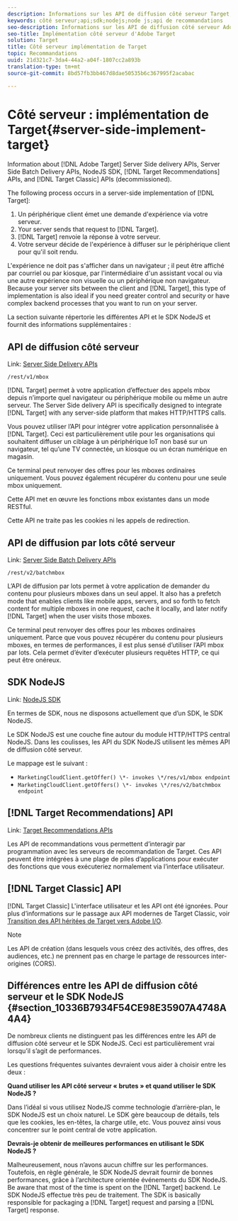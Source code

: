 ```yaml
---
description: Informations sur les API de diffusion côté serveur Target, les API de recommandation et le SDK NodeJS.
keywords: côté serveur;api;sdk;nodejs;node js;api de recommandations
seo-description: Informations sur les API de diffusion côté serveur Adobe Target, les API Recommendations et le SDK nodejs.
seo-title: Implémentation côté serveur d'Adobe Target
solution: Target
title: Côté serveur implémentation de Target
topic: Recommandations
uuid: 21d321c7-3da4-44a2-a04f-1807cc2a893b
translation-type: tm+mt
source-git-commit: 8bd57fb3bb467d8dae50535b6c367995f2acabac

---
```



# Côté serveur : implémentation de Target{#server-side-implement-target}

Information about [!DNL Adobe Target] Server Side delivery APIs, Server Side Batch Delivery APIs, NodeJS SDK, [!DNL Target Recommendations] APIs, and [!DNL Target Classic] APIs (decommissioned).

The following process occurs in a server-side implementation of [!DNL Target]:

1. Un périphérique client émet une demande d&#39;expérience via votre serveur.
1. Your server sends that request to [!DNL Target].
1. [!DNL Target] renvoie la réponse à votre serveur.
1. Votre serveur décide de l&#39;expérience à diffuser sur le périphérique client pour qu&#39;il soit rendu.

L&#39;expérience ne doit pas s&#39;afficher dans un navigateur ; il peut être affiché par courriel ou par kiosque, par l&#39;intermédiaire d&#39;un assistant vocal ou via une autre expérience non visuelle ou un périphérique non navigateur. Because your server sits between the client and [!DNL Target], this type of implementation is also ideal if you need greater control and security or have complex backend processes that you want to run on your server.

La section suivante répertorie les différentes API et le SDK NodeJS et fournit des informations supplémentaires :

## API de diffusion côté serveur

Link: [Server Side Delivery APIs](https://developers.adobetarget.com/api/#server-side-delivery)

`/rest/v1/mbox`

[!DNL Target] permet à votre application d’effectuer des appels mbox depuis n’importe quel navigateur ou périphérique mobile ou même un autre serveur. The Server Side delivery API is specifically designed to integrate [!DNL Target] with any server-side platform that makes HTTP/HTTPS calls.

Vous pouvez utiliser l’API pour intégrer votre application personnalisée à [!DNL Target]. Ceci est particulièrement utile pour les organisations qui souhaitent diffuser un ciblage à un périphérique IoT non basé sur un navigateur, tel qu’une TV connectée, un kiosque ou un écran numérique en magasin.

Ce terminal peut renvoyer des offres pour les mboxes ordinaires uniquement. Vous pouvez également récupérer du contenu pour une seule mbox uniquement.

Cette API met en œuvre les fonctions mbox existantes dans un mode RESTful.

Cette API ne traite pas les cookies ni les appels de redirection.

## API de diffusion par lots côté serveur

Link: [Server Side Batch Delivery APIs](https://developers.adobetarget.com/api/#server-side-batch-delivery)

`/rest/v2/batchmbox`

L’API de diffusion par lots permet à votre application de demander du contenu pour plusieurs mboxes dans un seul appel. It also has a prefetch mode that enables clients like mobile apps, servers, and so forth to fetch content for multiple mboxes in one request, cache it locally, and later notify [!DNL Target] when the user visits those mboxes.

Ce terminal peut renvoyer des offres pour les mboxes ordinaires uniquement. Parce que vous pouvez récupérer du contenu pour plusieurs mboxes, en termes de performances, il est plus sensé d’utiliser l’API mbox par lots. Cela permet d’éviter d’exécuter plusieurs requêtes HTTP, ce qui peut être onéreux.

## SDK NodeJS

Link: [NodeJS SDK](https://www.npmjs.com/package/@adobe/target-node-client)

En termes de SDK, nous ne disposons actuellement que d’un SDK, le SDK NodeJS.

Le SDK NodeJS est une couche fine autour du module HTTP/HTTPS central NodeJS. Dans les coulisses, les API du SDK NodeJS utilisent les mêmes API de diffusion côté serveur.

Le mappage est le suivant :

* `MarketingCloudClient.getOffer() \*- invokes \*/res/v1/mbox endpoint`
* `MarketingCloudClient.getOffers() \*- invokes \*/res/v2/batchmbox endpoint`

## [!DNL Target Recommendations] API

Link: [Target Recommendations APIs](https://developers.adobetarget.com/api/recommendations)

Les API de recommandations vous permettent d’interagir par programmation avec les serveurs de recommandation de Target. Ces API peuvent être intégrées à une plage de piles d’applications pour exécuter des fonctions que vous exécuteriez normalement via l’interface utilisateur.

## [!DNL Target Classic] API

[!DNL Target Classic] L&#39;interface utilisateur et les API ont été ignorées. Pour plus d’informations sur le passage aux API modernes de Target Classic, voir [Transition des API héritées de Target vers Adobe I/O](../../c-implementing-target/c-api-and-sdk-overview/target-api-documentation.md#concept_3A31E26C8FAF49598152ACFE088BD4D2).

>[!NOTE]
>Les API de création (dans lesquels vous créez des activités, des offres, des audiences, etc.) ne prennent pas en charge le partage de ressources inter-origines (CORS).

## Différences entre les API de diffusion côté serveur et le SDK NodeJS {#section_10336B7934F54CE98E35907A4748A4A4}

De nombreux clients ne distinguent pas les différences entre les API de diffusion côté serveur et le SDK NodeJS. Ceci est particulièrement vrai lorsqu’il s’agit de performances.

Les questions fréquentes suivantes devraient vous aider à choisir entre les deux :

**Quand utiliser les API côté serveur « brutes » et quand utiliser le SDK NodeJS ?**

Dans l’idéal si vous utilisez NodeJS comme technologie d’arrière-plan, le SDK NodeJS est un choix naturel. Le SDK gère beaucoup de détails, tels que les cookies, les en-têtes, la charge utile, etc. Vous pouvez ainsi vous concentrer sur le point central de votre application.

**Devrais-je obtenir de meilleures performances en utilisant le SDK NodeJS ?**

Malheureusement, nous n’avons aucun chiffre sur les performances. Toutefois, en règle générale, le SDK NodeJS devrait fournir de bonnes performances, grâce à l’architecture orientée événements du SDK NodeJS. Be aware that most of the time is spent on the [!DNL Target] backend. Le SDK NodeJS effectue très peu de traitement. The SDK is basically responsible for packaging a [!DNL Target] request and parsing a [!DNL Target] response.
